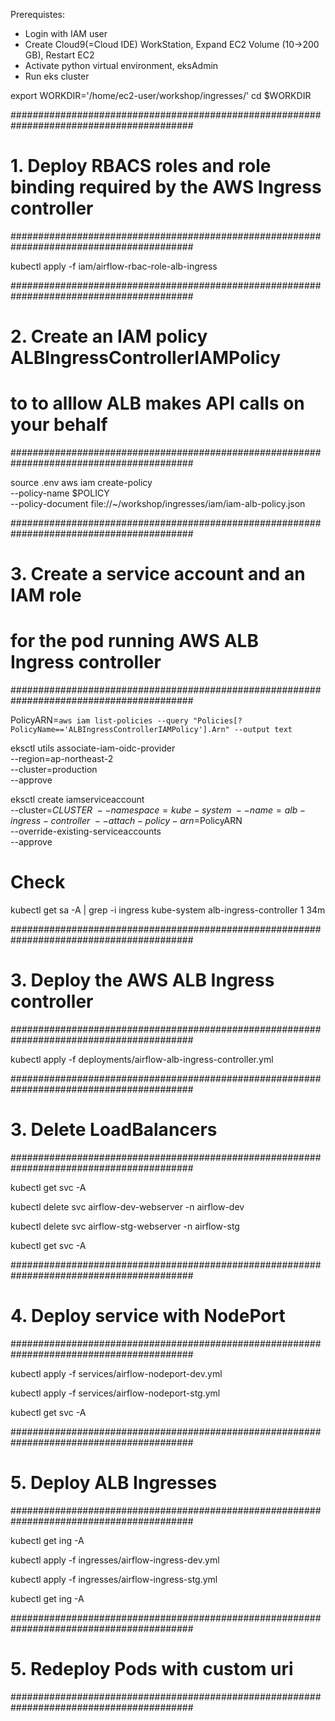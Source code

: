 Prerequistes:
- Login with IAM user
- Create Cloud9(=Cloud IDE) WorkStation, Expand EC2 Volume (10->200 GB), Restart EC2
- Activate python virtual environment, eksAdmin
- Run eks cluster

export WORKDIR='/home/ec2-user/workshop/ingresses/'
cd $WORKDIR


#########################################################################################
# 1. Deploy RBACS roles and role binding required by the AWS Ingress controller
#########################################################################################

kubectl apply -f iam/airflow-rbac-role-alb-ingress


#########################################################################################
# 2. Create an IAM policy ALBIngressControllerIAMPolicy 
#    to to alllow ALB makes API calls on your behalf
#########################################################################################

source .env
aws iam create-policy \
    --policy-name $POLICY \
    --policy-document file://~/workshop/ingresses/iam/iam-alb-policy.json


#########################################################################################
# 3. Create a service account and an IAM role 
#    for the pod running AWS ALB Ingress controller
#########################################################################################

PolicyARN=`aws iam list-policies --query "Policies[?PolicyName=='ALBIngressControllerIAMPolicy'].Arn" --output text`

eksctl utils associate-iam-oidc-provider \
        --region=ap-northeast-2 \
        --cluster=production \
        --approve

eksctl create iamserviceaccount \
       --cluster=$CLUSTER \
       --namespace=kube-system \
       --name=alb-ingress-controller \
       --attach-policy-arn=$PolicyARN \
       --override-existing-serviceaccounts \
       --approve

# Check
kubectl get sa -A | grep -i ingress
kube-system       alb-ingress-controller               1         34m

#########################################################################################
# 3. Deploy the AWS ALB Ingress controller
#########################################################################################

kubectl apply -f deployments/airflow-alb-ingress-controller.yml


#########################################################################################
# 3. Delete LoadBalancers
#########################################################################################

kubectl get svc -A

kubectl delete svc airflow-dev-webserver -n airflow-dev

kubectl delete svc airflow-stg-webserver -n airflow-stg

kubectl get svc -A


#########################################################################################
# 4. Deploy service with NodePort
#########################################################################################

kubectl apply -f services/airflow-nodeport-dev.yml

kubectl apply -f services/airflow-nodeport-stg.yml

kubectl get svc -A


#########################################################################################
# 5. Deploy ALB Ingresses
#########################################################################################

kubectl get ing -A

kubectl apply -f ingresses/airflow-ingress-dev.yml

kubectl apply -f ingresses/airflow-ingress-stg.yml

kubectl get ing -A


#########################################################################################
# 5. Redeploy Pods with custom uri
#########################################################################################
